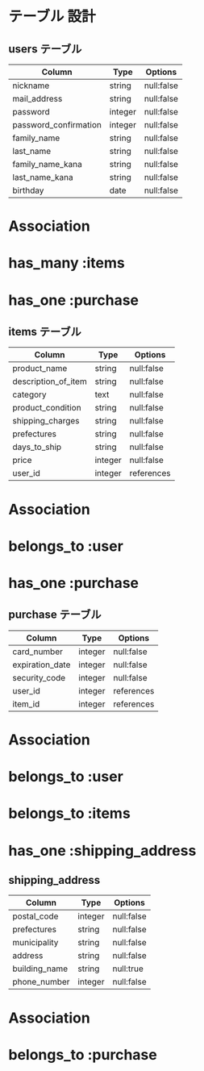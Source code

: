 # テーブル 設計

## users テーブル

| Column                | Type    | Options    |
| --------------------- | ------- | ---------- |
| nickname              | string  | null:false |
| mail_address          | string  | null:false |
| password              | integer | null:false | 
| password_confirmation | integer | null:false | 
| family_name           | string  | null:false |
| last_name             | string  | null:false |
| family_name_kana      | string  | null:false |
| last_name_kana        | string  | null:false |
| birthday              | date    | null:false |

# Association
# has_many :items
# has_one :purchase

## items テーブル

| Column              | Type    | Options    |
| ------------------- | ------- | ---------- |
| product_name        | string  | null:false |
| description_of_item | string  | null:false |
| category            | text    | null:false |
| product_condition   | string  | null:false |
| shipping_charges    | string  | null:false |
| prefectures         | string  | null:false |
| days_to_ship        | string  | null:false |
| price               | integer | null:false |
| user_id             | integer | references|

# Association
# belongs_to :user
# has_one :purchase

## purchase テーブル

| Column          | Type    | Options    |
| --------------- | ------- | ---------- |
| card_number     | integer | null:false |
| expiration_date | integer | null:false |
| security_code   | integer | null:false |
| user_id         | integer | references |
| item_id         | integer | references |

# Association
# belongs_to :user
# belongs_to :items
# has_one :shipping_address

## shipping_address

| Column        | Type    | Options    |
| ------------- | ------- | ---------- |
| postal_code   | integer | null:false |
| prefectures   | string  | null:false |
| municipality  | string  | null:false |
| address       | string  | null:false |
| building_name | string  | null:true  |
| phone_number  | integer | null:false |

# Association
# belongs_to :purchase